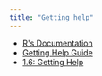 ```yaml
---
title: "Getting help"
---
```



- [R's Documentation](https://dcl-2017-04.github.io/curriculum/documentation.html)
- [Getting Help Guide](https://dcl-2017-04.github.io/curriculum/getting-help.html)
- [1.6: Getting Help](http://r4ds.had.co.nz/introduction.html#getting-help-and-learning-more)

